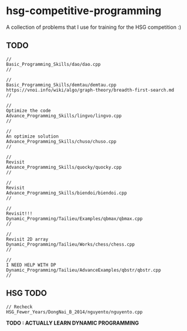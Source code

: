 # hsg-competitive-programming
A collection of problems that I use for training for the HSG competition :)

## TODO
```
//
Basic_Programming_Skills/dao/dao.cpp
//

//
Basic_Programming_Skills/demtau/demtau.cpp
https://vnoi.info/wiki/algo/graph-theory/breadth-first-search.md
//

//
Optimize the code
Advance_Programming_Skills/lingvo/lingvo.cpp
//

//
An optimize solution
Advance_Programming_Skills/chuso/chuso.cpp
//

//
Revisit
Advance_Programming_Skills/quocky/quocky.cpp
//

//
Revisit
Advance_Programming_Skills/biendoi/biendoi.cpp
//

//
Revisit!!!
Dynamic_Programming/Tailieu/Examples/qbmax/qbmax.cpp
//

//
Revisit 2D array
Dynamic_Programming/Tailieu/Works/chess/chess.cpp
//

//
I NEED HELP WITH DP
Dynamic_Programming/Tailieu/AdvanceExamples/qbstr/qbstr.cpp
//
```

## HSG TODO
```
// Recheck
HSG_Fewer_Years/DongNai_B_2014/nguyento/nguyento.cpp
```

**TODO : ACTUALLY LEARN DYNAMIC PROGRAMMING**